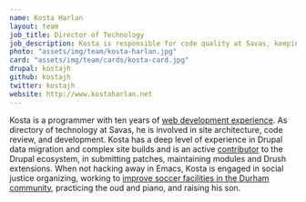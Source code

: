 ```yaml
---
name: Kosta Harlan
layout: team
job_title: Director of Technology
job_description: Kosta is responsible for code quality at Savas, keeping up to date with emerging technologies and ensuring our team follows best practices.
photo: "assets/img/team/kosta-harlan.jpg"
card: "assets/img/team/cards/kosta-card.jpg"
drupal: kostajh
github: kostajh
twitter: kostajh
website: http://www.kostaharlan.net
---
```

Kosta is a programmer with ten years of [web development experience](http://resume.kostaharlan.net). As directory of technology at Savas, he is involved in site architecture, code review, and development. Kosta has a deep level of experience in Drupal data migration and complex site builds and is an active <a href="https://www.drupal.org/u/kostajh">contributor</a> to the Drupal ecosystem, in submitting patches, maintaining modules and Drush extensions. When not hacking away in Emacs, Kosta is engaged in social justice organizing, working to [improve soccer facilities in the Durham community](http://durhamatletico.com), practicing the oud and piano, and raising his son.

